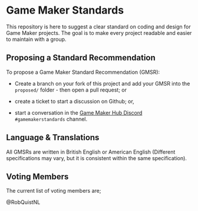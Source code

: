 Game Maker Standards
====================================

This repository is here to suggest a clear standard on coding and design 
for Game Maker projects. The goal is to make every project readable and easier 
to maintain with a group.


Proposing a Standard Recommendation
------------------------------------

To propose a Game Maker Standard Recommendation (GMSR):

- Create a branch on your fork of this project and add your GMSR into the 
  `proposed/` folder - then open a pull request; or

- create a ticket to start a discussion on Github; or,

- start a conversation in the [Game Maker Hub Discord][] `#gamemakerstandards` channel.

[Game Maker Hub Discord]: https://discord.gg/zEue3AM

Language & Translations
-----------------------

All GMSRs are written in British English or American English (Different specifications
may vary, but it is consistent within the same specification).

Voting Members
--------------

The current list of voting members are;

@RobQuistNL
